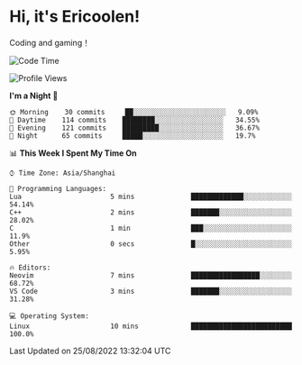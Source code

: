 # Hi, it's Ericoolen!
Coding and gaming！

<!--START_SECTION:waka-->
![Code Time](http://img.shields.io/badge/Code%20Time-348%20hrs%2015%20mins-blue)

![Profile Views](http://img.shields.io/badge/Profile%20Views-1-blue)

**I'm a Night 🦉** 

```text
🌞 Morning    30 commits     ██░░░░░░░░░░░░░░░░░░░░░░░   9.09% 
🌆 Daytime    114 commits    ████████░░░░░░░░░░░░░░░░░   34.55% 
🌃 Evening    121 commits    █████████░░░░░░░░░░░░░░░░   36.67% 
🌙 Night      65 commits     █████░░░░░░░░░░░░░░░░░░░░   19.7%

```


📊 **This Week I Spent My Time On** 

```text
⌚︎ Time Zone: Asia/Shanghai

💬 Programming Languages: 
Lua                      5 mins              █████████████░░░░░░░░░░░░   54.14% 
C++                      2 mins              ███████░░░░░░░░░░░░░░░░░░   28.02% 
C                        1 min               ███░░░░░░░░░░░░░░░░░░░░░░   11.9% 
Other                    0 secs              █░░░░░░░░░░░░░░░░░░░░░░░░   5.95%

🔥 Editors: 
Neovim                   7 mins              █████████████████░░░░░░░░   68.72% 
VS Code                  3 mins              ███████░░░░░░░░░░░░░░░░░░   31.28%

💻 Operating System: 
Linux                    10 mins             █████████████████████████   100.0%

```


 Last Updated on 25/08/2022 13:32:04 UTC
<!--END_SECTION:waka-->


